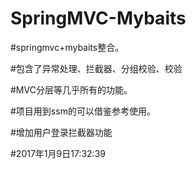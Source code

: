 # SpringMVC-Mybaits

#springmvc+mybaits整合。

#包含了异常处理、拦截器、分组校验、校验

#MVC分层等几乎所有的功能。

#项目用到ssm的可以借鉴参考使用。

#增加用户登录拦截器功能

#2017年1月9日17:32:39
